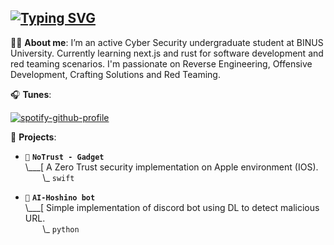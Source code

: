 




## [![Typing SVG](https://readme-typing-svg.demolab.com?font=Terminess+Nerd+Font+Mono&duration=2000&pause=500&color=8C6EF7&width=435&lines=hola%2C+its+gengi+here+%5E+%5E;currently%3A+spamming+f5+in+IDA;currently%3A+bedrotting;currently%3A+mashing+keyboard;currently%3A+listening+to+Counterparts)](https://git.io/typing-svg)

🧙🏻 **About me**: I’m an active Cyber Security undergraduate student at BINUS University. Currently learning next.js and rust for software development and red teaming scenarios. I'm passionate on Reverse Engineering, Offensive Development, Crafting Solutions and Red Teaming.


🎧 **Tunes**:

[![spotify-github-profile](https://spotify-github-profile.kittinanx.com/api/view?uid=i8e3q2kvvpo617xjok3ufa2oe&cover_image=true&theme=novatorem&show_offline=false&background_color=121212&interchange=true&bar_color=53b14f&bar_color_cover=false)](https://github.com/kittinan/spotify-github-profile)


🌙 **Projects**:

- `🦖` **`NoTrust - Gadget`**<br>
\\___[ A Zero Trust security implementation on Apple environment (IOS).<br>
&nbsp;&nbsp;&nbsp;&nbsp;&nbsp;&nbsp;&nbsp;\\\_ `swift`

- `🤖` **`AI-Hoshino bot`**<br>
\\___[ Simple implementation of discord bot using DL to detect malicious URL.<br>
&nbsp;&nbsp;&nbsp;&nbsp;&nbsp;&nbsp;&nbsp;\\\_ `python`
